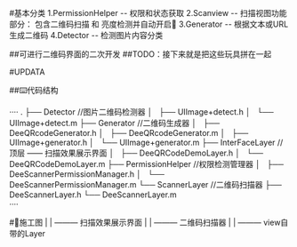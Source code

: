 #基本分类
1.PermissionHelper -- 权限和状态获取 
2.Scanview -- 扫描视图功能部分： 包含二维码扫描 和 亮度检测并自动开启🔦
3.Generator -- 根据文本或URL生成二维码
4.Detector -- 检测图片内容分类 

##可进行二维码界面的二次开发
##TODO：接下来就是把这些玩具拼在一起


#UPDATA


##⌨️代码结构

····
.
├── Detector //图片二维码检测器
│   ├── UIImage+detect.h
│   └── UIImage+detect.m
├── Generator //二维码生成器
│   ├── DeeQRcodeGenerator.h
│   ├── DeeQRcodeGenerator.m
│   ├── UIImage+generator.h
│   └── UIImage+generator.m
├── InterFaceLayer //顶层 —— 扫描效果展示界面
│   ├── DeeQRCodeDemoLayer.h
│   └── DeeQRCodeDemoLayer.m
├── PermissionHelper //权限检测管理器
│   ├── DeeScannerPermissionManager.h
│   └── DeeScannerPermissionManager.m
└── ScannerLayer //二维码扫描器
    ├── DeeScannerLayer.h
    └── DeeScannerLayer.m 	
····

#🚧施工图
|
| ——— 扫描效果展示界面
| 
| ——— 二维码扫描器 
|
| ——— view自带的Layer





